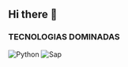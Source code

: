 ## Hi there 👋
### TECNOLOGIAS DOMINADAS
![Python](https://img.shields.io/badge/Python-14354C?style=for-the-badge&logo=python&logoColor=white)
![Sap](https://img.shields.io/badge/SAP-0FAAFF?style=for-the-badge&logo=sap&logoColor=white)

<!--
**Wallacebarros37239/Wallacebarros37239** is a ✨ _special_ ✨ repository because its `README.md` (this file) appears on your GitHub profile.

Here are some ideas to get you started:

- 🔭 I’m currently working on ...
- 🌱 I’m currently learning ...
- 👯 I’m looking to collaborate on ...
- 🤔 I’m looking for help with ...
- 💬 Ask me about ...
- 📫 How to reach me: ...
- 😄 Pronouns: ...
- ⚡ Fun fact: ...
-->
